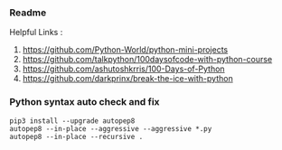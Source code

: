 ### Readme

Helpful Links : 
1. https://github.com/Python-World/python-mini-projects
2. https://github.com/talkpython/100daysofcode-with-python-course
3. https://github.com/ashutoshkrris/100-Days-of-Python
4. https://github.com/darkprinx/break-the-ice-with-python


### Python syntax auto check and fix 

```
pip3 install --upgrade autopep8
autopep8 --in-place --aggressive --aggressive *.py 
autopep8 --in-place --recursive .
```
